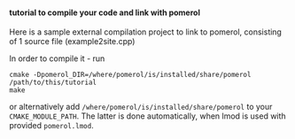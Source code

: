#### tutorial to compile your code and link with pomerol
Here is a sample external compilation project to link to pomerol, consisting of 1 source file (example2site.cpp)

In order to compile it - run

```
cmake -Dpomerol_DIR=/where/pomerol/is/installed/share/pomerol /path/to/this/tutorial 
make
```
or alternatively add `/where/pomerol/is/installed/share/pomerol` to your `CMAKE_MODULE_PATH`. The latter is done automatically, when lmod is used with provided `pomerol.lmod`. 
